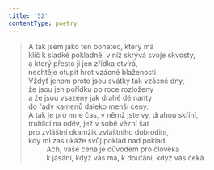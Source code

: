 ```yaml
---
title: '52'
contentType: poetry
---
```


<section>

> A tak jsem jako ten bohatec, který má  
> klíč k sladké pokladně, v níž skrývá svoje skvosty,  
> a který přesto ji jen zřídka otvírá,  
> nechtěje otupit hrot vzácné blaženosti.  
> Vždyť jenom proto jsou svátky tak vzácné dny,  
> že jsou jen pořídku po roce rozloženy  
> a že jsou vsazeny jak drahé démanty  
> do řady kamenů daleko menší ceny.  
> A tak je pro mne čas, v němž jste vy, drahou skříní,  
> truhlicí na oděv, jež v sobě vězní šat  
> pro zvláštní okamžik zvláštního dobrodiní,  
> kdy mi zas ukáže svůj poklad nad poklad.  
>          Ach, vaše cena je důvodem pro člověka  
>          k jásání, když vás má, k doufání, když vás čeká.

</section>
